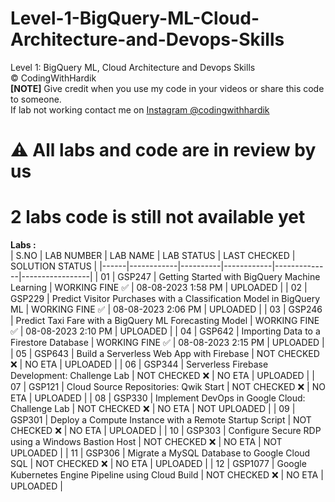 # Level-1-BigQuery-ML-Cloud-Architecture-and-Devops-Skills
Level 1: BigQuery ML, Cloud Architecture and Devops Skills <br>
©️ CodingWithHardik<br>
**[NOTE]** Give credit when you use my code in your videos or share this code to someone.<br>
If lab not working contact me on [Instagram @codingwithhardik](https://www.instagram.com/codingwithhardik/)<br>
# ⚠️ All labs and code are in review by us
# 2 labs code is still not available yet
**Labs :**          
| S.NO | LAB NUMBER | LAB NAME | LAB STATUS | LAST CHECKED | SOLUTION STATUS |
|------|------------|----------|------------|--------------|-----------------|
|  01  | GSP247     | Getting Started with BigQuery Machine Learning | WORKING FINE ✅ | 08-08-2023 1:58 PM | UPLOADED |
|  02  | GSP229     | Predict Visitor Purchases with a Classification Model in BigQuery ML | WORKING FINE ✅ | 08-08-2023 2:06 PM | UPLOADED |
|  03  | GSP246     | Predict Taxi Fare with a BigQuery ML Forecasting Model | WORKING FINE ✅ | 08-08-2023 2:10 PM | UPLOADED |
|  04  | GSP642     | Importing Data to a Firestore Database | WORKING FINE ✅ | 08-08-2023 2:15 PM | UPLOADED |
|  05  | GSP643     | Build a Serverless Web App with Firebase | NOT CHECKED ❌ | NO ETA  | UPLOADED |
|  06  | GSP344     | Serverless Firebase Development: Challenge Lab | NOT CHECKED ❌ | NO ETA  | UPLOADED |
|  07  | GSP121     | Cloud Source Repositories: Qwik Start | NOT CHECKED ❌ | NO ETA  | UPLOADED |
|  08  | GSP330     | Implement DevOps in Google Cloud: Challenge Lab | NOT CHECKED ❌ | NO ETA  | NOT UPLOADED |
|  09  | GSP301     | Deploy a Compute Instance with a Remote Startup Script | NOT CHECKED ❌ | NO ETA  | UPLOADED |
|  10  | GSP303     | Configure Secure RDP using a Windows Bastion Host | NOT CHECKED ❌ | NO ETA  | NOT UPLOADED |
|  11  | GSP306     | Migrate a MySQL Database to Google Cloud SQL | NOT CHECKED ❌ | NO ETA  | UPLOADED |
|  12  | GSP1077    | Google Kubernetes Engine Pipeline using Cloud Build | NOT CHECKED ❌ | NO ETA  | UPLOADED |
